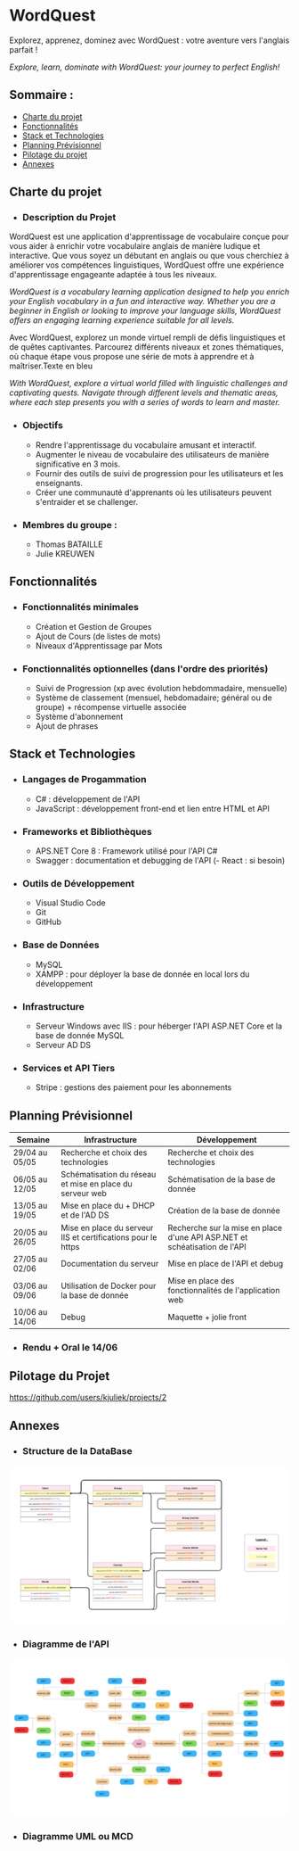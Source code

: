 # WordQuest
Explorez, apprenez, dominez avec WordQuest : votre aventure vers l'anglais parfait !

*Explore, learn, dominate with WordQuest: your journey to perfect English!*
 
 ## Sommaire : 
- [Charte du projet](#charte-du-projet)
- [Fonctionnalités](#fonctionnalités)
- [Stack et Technologies](#stack-et-technologies)
- [Planning Prévisionnel](#planning-prévisionnel)
- [Pilotage du projet](#pilotage-du-projet)
- [Annexes](#annexes)

## Charte du projet
-   ### Description du Projet

WordQuest est une application d'apprentissage de vocabulaire conçue pour vous aider à enrichir votre vocabulaire anglais de manière ludique et interactive. Que vous soyez un débutant en anglais ou que vous cherchiez à améliorer vos compétences linguistiques, WordQuest offre une expérience d'apprentissage engageante adaptée à tous les niveaux.

*WordQuest is a vocabulary learning application designed to help you enrich your English vocabulary in a fun and interactive way. Whether you are a beginner in English or looking to improve your language skills, WordQuest offers an engaging learning experience suitable for all levels.*

Avec WordQuest, explorez un monde virtuel rempli de défis linguistiques et de quêtes captivantes. Parcourez différents niveaux et zones thématiques, où chaque étape vous propose une série de mots à apprendre et à maîtriser.Texte en bleu

*With WordQuest, explore a virtual world filled with linguistic challenges and captivating quests. Navigate through different levels and thematic areas, where each step presents you with a series of words to learn and master.*

-   ### Objectifs
    -   Rendre l'apprentissage du vocabulaire amusant et interactif.
    -   Augmenter le niveau de vocabulaire des utilisateurs de manière significative en 3 mois.
    -   Fournir des outils de suivi de progression pour les utilisateurs et les enseignants.
    -   Créer une communauté d'apprenants où les utilisateurs peuvent s'entraider et se challenger.

-   ### Membres du groupe :
    -    Thomas BATAILLE
    -    Julie KREUWEN

## Fonctionnalités
-   ### Fonctionnalités minimales
    -   Création et Gestion de Groupes
    -   Ajout de Cours (de listes de mots)
    -   Niveaux d'Apprentissage par Mots
    
-   ### Fonctionnalités optionnelles (dans l'ordre des priorités)
    -   Suivi de Progression (xp avec évolution hebdommadaire, mensuelle)
    -   Système de classement (mensuel, hebdomadaire; général ou de groupe) + récompense virtuelle associée
    -   Système d'abonnement
    -   Ajout de phrases

## Stack et Technologies

-   ### Langages de Progammation
    -   C# : développement de l'API
    - JavaScript : développement front-end et lien entre HTML et API

-   ### Frameworks et Bibliothèques
    -   APS.NET Core 8 : Framework utilisé pour l'API C#
    -   Swagger : documentation et debugging de l'API
    (-   React : si besoin)

-   ### Outils de Développement
    -   Visual Studio Code
    -   Git
    -   GitHub

-   ### Base de Données
    -   MySQL
    -   XAMPP : pour déployer la base de donnée en local lors du développement

-   ### Infrastructure
    -   Serveur Windows avec IIS : pour héberger l'API ASP.NET Core et la base de donnée MySQL
    -   Serveur AD DS

-   ### Services et API Tiers
    -   Stripe : gestions des paiement pour les abonnements
 
 ## Planning Prévisionnel
| Semaine        | Infrastructure                                                                                        | Développement                                                              |
| -------------- | ----------------------------------------------------------------------------------------------------- | -------------------------------------------------------------------------- |
| 29/04 au 05/05 | Recherche et choix des technologies                                                                   | Recherche et choix des technologies                                        |
| 06/05 au 12/05 | Schématisation du réseau et mise en place du serveur web                                              | Schématisation de la base de donnée                                        |
| 13/05 au 19/05 | Mise en place du + DHCP et de l'AD DS                                                                 | Création de la base de donnée                                              |
| 20/05 au 26/05 | Mise en place du serveur IIS et certifications pour le https                                          | Recherche sur la mise en place d'une API ASP.NET et schéatisation de l'API |
| 27/05 au 02/06 | Documentation du serveur                                                                              | Mise en place de l'API et debug                                            |
| 03/06 au 09/06 | Utilisation de Docker pour la base de donnée                                                          | Mise en place des fonctionnalités de l'application web                     |
| 10/06 au 14/06 | Debug                                                                                                 | Maquette + jolie front                                                     |

-   ### Rendu + Oral le 14/06

 ## Pilotage du Projet
 https://github.com/users/kjuliek/projects/2

 ## Annexes
 -  ### Structure de la DataBase
 ![Structure de la DataBase](../WordQuestDB/schema_db.png)
 -  ### Diagramme de l'API 
 ![Diagramme de l'API](DiagrammeWordQuestAPI.png)
 -  ### Diagramme UML ou MCD

